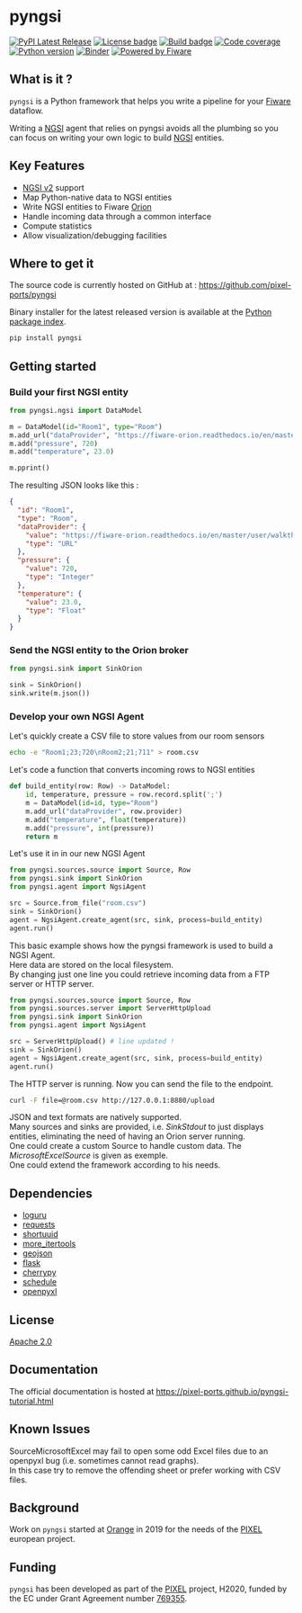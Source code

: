 # pyngsi

[![PyPI Latest Release](https://img.shields.io/pypi/v/pyngsi)](https://pypi.org/project/pyngsi/)
[![License badge](https://img.shields.io/github/license/pixel-ports/pyngsi)](https://opensource.org/licenses/Apache-2.0)
[![Build badge](https://img.shields.io/travis/pixel-ports/pyngsi)](https://travis-ci.org/pixel-ports/pyngsi/)
[![Code coverage](https://img.shields.io/codecov/c/github/pixel-ports/pyngsi/master)](https://codecov.io/gh/pixel-ports/pyngsi)
[![Python version](https://img.shields.io/pypi/pyversions/pyngsi)](https://pypi.org/project/pyngsi/)
[![Binder](https://mybinder.org/badge_logo.svg)](https://mybinder.org/v2/gh/pixel-ports/pyngsi-tutorial/master)
[![Powered by Fiware](https://img.shields.io/badge/powered%20by-Fiware-orange.svg?style=flat&colorA=E1523D&colorB=007D8A)](https://www.fiware.org/)
<!--[![Package Status](https://img.shields.io/pypi/status/pixel-ports)](https://pypi.org/project/pyngsi/)-->

## What is it ?

``pyngsi`` is a Python framework that helps you write a pipeline for your [Fiware](https://www.fiware.org) dataflow.<br>

Writing a [NGSI](https://fiware.github.io/specifications/ngsiv2/stable) agent that relies on pyngsi avoids all the plumbing so you can focus on writing your own logic to build [NGSI](https://fiware.github.io/specifications/ngsiv2/stable) entities.

## Key Features

- [NGSI v2](https://fiware.github.io/specifications/ngsiv2/stable/) support
- Map Python-native data to NGSI entities
- Write NGSI entities to Fiware [Orion](https://fiware-orion.readthedocs.io/en/master)
- Handle incoming data through a common interface
- Compute statistics
- Allow visualization/debugging facilities

## Where to get it
The source code is currently hosted on GitHub at :
https://github.com/pixel-ports/pyngsi

Binary installer for the latest released version is available at the [Python
package index](https://pypi.org/project/pyngsi).

```sh
pip install pyngsi
```

## Getting started

### Build your first NGSI entity

```python
from pyngsi.ngsi import DataModel

m = DataModel(id="Room1", type="Room")
m.add_url("dataProvider", "https://fiware-orion.readthedocs.io/en/master/user/walkthrough_apiv2/index.html#entity-creation")
m.add("pressure", 720)
m.add("temperature", 23.0)

m.pprint()
```

The resulting JSON looks like this :

```json
{
  "id": "Room1",
  "type": "Room",
  "dataProvider": {
    "value": "https://fiware-orion.readthedocs.io/en/master/user/walkthrough_apiv2/index.html#entity-creation",
    "type": "URL"
  },
  "pressure": {
    "value": 720,
    "type": "Integer"
  },
  "temperature": {
    "value": 23.0,
    "type": "Float"
  }
}
```

### Send the NGSI entity to the Orion broker

```python
from pyngsi.sink import SinkOrion

sink = SinkOrion()
sink.write(m.json())
```

### Develop your own NGSI Agent

Let's quickly create a CSV file to store values from our room sensors
```bash
echo -e "Room1;23;720\nRoom2;21;711" > room.csv
```

Let's code a function that converts incoming rows to NGSI entities

```python
def build_entity(row: Row) -> DataModel:
    id, temperature, pressure = row.record.split(';')
    m = DataModel(id=id, type="Room")
    m.add_url("dataProvider", row.provider)
    m.add("temperature", float(temperature))
    m.add("pressure", int(pressure))
    return m
```

Let's use it in in our new NGSI Agent

```python
from pyngsi.sources.source import Source, Row
from pyngsi.sink import SinkOrion
from pyngsi.agent import NgsiAgent

src = Source.from_file("room.csv")
sink = SinkOrion()
agent = NgsiAgent.create_agent(src, sink, process=build_entity)
agent.run()
```

This basic example shows how the pyngsi framework is used to build a NGSI Agent.<br>
Here data are stored on the local filesystem.<br>
By changing just one line you could retrieve incoming data from a FTP server or HTTP server.

```python
from pyngsi.sources.source import Source, Row
from pyngsi.sources.server import ServerHttpUpload
from pyngsi.sink import SinkOrion
from pyngsi.agent import NgsiAgent

src = ServerHttpUpload() # line updated !
sink = SinkOrion()
agent = NgsiAgent.create_agent(src, sink, process=build_entity)
agent.run()
```

The HTTP server is running. Now you can send the file to the endpoint.
```bash
curl -F file=@room.csv http://127.0.0.1:8880/upload
```

JSON and text formats are natively supported.<br>
Many sources and sinks are provided, i.e. *SinkStdout* to just displays entities, eliminating the need of having an Orion server running.<br>
One could create a custom Source to handle custom data. The *MicrosoftExcelSource* is given as exemple.<br>
One could extend the framework according to his needs.

## Dependencies
- [loguru](https://github.com/Delgan/loguru)
- [requests](https://2.python-requests.org)
- [shortuuid](https://github.com/skorokithakis/shortuuid)
- [more_itertools](https://github.com/more-itertools/more-itertools)
- [geojson](https://github.com/jazzband/geojson)
- [flask](https://palletsprojects.com/p/flask)
- [cherrypy](https://cherrypy.org)
- [schedule](https://github.com/dbader/schedule)
- [openpyxl](https://openpyxl.readthedocs.io)

## License

[Apache 2.0](LICENSE)

## Documentation
The official documentation is hosted at https://pixel-ports.github.io/pyngsi-tutorial.html

## Known Issues
SourceMicrosoftExcel may fail to open some odd Excel files due to an openpyxl bug (i.e. sometimes cannot read graphs).<br>
In this case try to remove the offending sheet or prefer working with CSV files.
## Background
Work on ``pyngsi`` started at [Orange](https://www.orange.com) in 2019 for the needs of the [PIXEL](https://pixel-ports.eu) european project.

## Funding

``pyngsi`` has been developed as part of the [PIXEL](https://pixel-ports.eu) project, H2020, funded by the EC under Grant Agreement number [769355](https://cordis.europa.eu/project/id/769355).